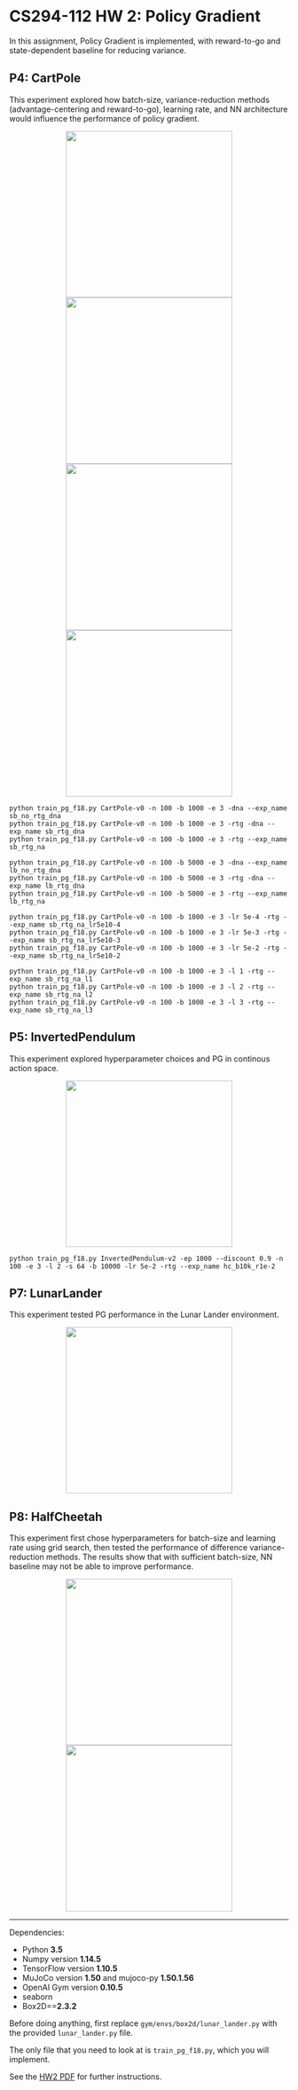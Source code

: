 # CS294-112 HW 2: Policy Gradient

In this assignment, Policy Gradient is implemented, with reward-to-go and state-dependent baseline for reducing variance.

## P4: CartPole
This experiment explored how batch-size, variance-reduction methods (advantage-centering and reward-to-go), learning rate, and NN architecture would influence the performance of policy gradient.

<div align="center">
<img src="./img/p4_fig1.png" height="300px"><img src="./img/p4_fig2.png" height="300px">
</div>
<div align="center">
<img src="./img/p4_fig3.png" height="300px"><img src="./img/p4_fig4.png" height="300px">
</div>

```
python train_pg_f18.py CartPole-v0 -n 100 -b 1000 -e 3 -dna --exp_name sb_no_rtg_dna
python train_pg_f18.py CartPole-v0 -n 100 -b 1000 -e 3 -rtg -dna --exp_name sb_rtg_dna
python train_pg_f18.py CartPole-v0 -n 100 -b 1000 -e 3 -rtg --exp_name sb_rtg_na

python train_pg_f18.py CartPole-v0 -n 100 -b 5000 -e 3 -dna --exp_name lb_no_rtg_dna
python train_pg_f18.py CartPole-v0 -n 100 -b 5000 -e 3 -rtg -dna --exp_name lb_rtg_dna
python train_pg_f18.py CartPole-v0 -n 100 -b 5000 -e 3 -rtg --exp_name lb_rtg_na

python train_pg_f18.py CartPole-v0 -n 100 -b 1000 -e 3 -lr 5e-4 -rtg --exp_name sb_rtg_na_lr5e10-4
python train_pg_f18.py CartPole-v0 -n 100 -b 1000 -e 3 -lr 5e-3 -rtg --exp_name sb_rtg_na_lr5e10-3
python train_pg_f18.py CartPole-v0 -n 100 -b 1000 -e 3 -lr 5e-2 -rtg --exp_name sb_rtg_na_lr5e10-2

python train_pg_f18.py CartPole-v0 -n 100 -b 1000 -e 3 -l 1 -rtg --exp_name sb_rtg_na_l1
python train_pg_f18.py CartPole-v0 -n 100 -b 1000 -e 3 -l 2 -rtg --exp_name sb_rtg_na_l2
python train_pg_f18.py CartPole-v0 -n 100 -b 1000 -e 3 -l 3 -rtg --exp_name sb_rtg_na_l3
```

## P5: InvertedPendulum
This experiment explored hyperparameter choices and PG in continous action space.

<div align="center">
<img src="./img/p5_fig1.png" height="300px">
</div>

```
python train_pg_f18.py InvertedPendulum-v2 -ep 1000 --discount 0.9 -n 100 -e 3 -l 2 -s 64 -b 10000 -lr 5e-2 -rtg --exp_name hc_b10k_r1e-2
```

## P7: LunarLander
This experiment tested PG performance in the Lunar Lander environment.

<div align="center">
<img src="./img/p7_fig1.png" height="300px">
</div>

## P8: HalfCheetah
This experiment first chose hyperparameters for batch-size and learning rate using grid search, then tested the performance of difference variance-reduction methods. The results show that with sufficient batch-size, NN baseline may not be able to improve performance.

<div align="center">
<img src="./img/p8_fig1.png" height="300px"><img src="./img/p8_fig2.png" height="300px">
</div>

----
Dependencies:
 * Python **3.5**
 * Numpy version **1.14.5**
 * TensorFlow version **1.10.5**
 * MuJoCo version **1.50** and mujoco-py **1.50.1.56**
 * OpenAI Gym version **0.10.5**
 * seaborn
 * Box2D==**2.3.2**

Before doing anything, first replace `gym/envs/box2d/lunar_lander.py` with the provided `lunar_lander.py` file.

The only file that you need to look at is `train_pg_f18.py`, which you will implement.

See the [HW2 PDF](http://rail.eecs.berkeley.edu/deeprlcourse/static/homeworks/hw2.pdf) for further instructions.
